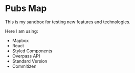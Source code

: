 # Pubs Map

This is my sandbox for testing new features and technologies.

Here I am using:
* Mapbox
* React
* Styled Components
* Overpass API
* Standard Version
* Commitizen
